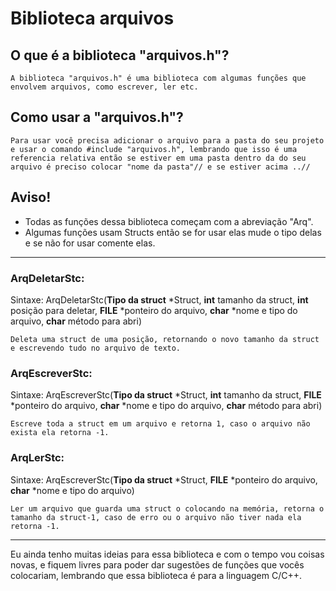 # Biblioteca arquivos
## O que é a biblioteca "arquivos.h"?

    A biblioteca "arquivos.h" é uma biblioteca com algumas funções que envolvem arquivos, como escrever, ler etc.

## Como usar a "arquivos.h"?
    Para usar você precisa adicionar o arquivo para a pasta do seu projeto e usar o comando #include "arquivos.h", lembrando que isso é uma referencia relativa então se estiver em uma pasta dentro da do seu arquivo é preciso colocar "nome da pasta"// e se estiver acima ..//

## Aviso! 
- Todas as funções dessa biblioteca começam com a abreviação "Arq".
- Algumas funções usam Structs então se for usar elas mude o tipo delas e se não for usar comente elas.

---

### ArqDeletarStc:
Sintaxe: ArqDeletarStc(**Tipo da struct** *Struct, **int** tamanho da struct, **int** posição para deletar, **FILE** *ponteiro do arquivo, **char** *nome e tipo do arquivo, **char** método para abri)

    Deleta uma struct de uma posição, retornando o novo tamanho da struct e escrevendo tudo no arquivo de texto.

### ArqEscreverStc:
 Sintaxe: ArqEscreverStc(**Tipo da struct** *Struct, **int** tamanho da struct, **FILE** *ponteiro do arquivo, **char** *nome e tipo do arquivo, **char** método para abri)

    Escreve toda a struct em um arquivo e retorna 1, caso o arquivo não exista ela retorna -1.

### ArqLerStc:
 Sintaxe: ArqEscreverStc(**Tipo da struct** *Struct, **FILE** *ponteiro do arquivo, **char** *nome e tipo do arquivo)

    Ler um arquivo que guarda uma struct o colocando na memória, retorna o tamanho da struct-1, caso de erro ou o arquivo não tiver nada ela retorna -1.

---

Eu ainda tenho muitas ideias para essa biblioteca e com o tempo vou coisas novas, e fiquem livres para poder dar sugestões de funções que vocês colocariam, lembrando que essa biblioteca é para a linguagem C/C++.